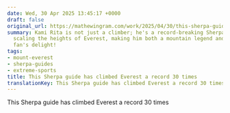 ```yaml
---
date: Wed, 30 Apr 2025 13:45:17 +0000
draft: false
original_url: https://mathewingram.com/work/2025/04/30/this-sherpa-guide-has-climbed-everest-a-record-30-times/
summary: Kami Rita is not just a climber; he's a record-breaking Sherpa who keeps
  scaling the heights of Everest, making him both a mountain legend and an adventure
  fan's delight!
tags:
- mount-everest
- sherpa-guides
- extreme-sports
title: This Sherpa guide has climbed Everest a record 30 times
translationKey: This Sherpa guide has climbed Everest a record 30 times
---
```


This Sherpa guide has climbed Everest a record 30 times